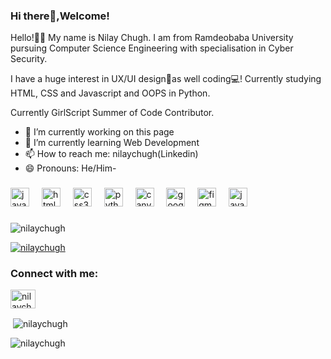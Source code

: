 ### Hi there👋,Welcome!


Hello!👋🏻 My name is Nilay Chugh. I am from Ramdeobaba University pursuing Computer Science Engineering with specialisation in Cyber Security.

I have a huge interest in UX/UI design📝as well coding💻! Currently studying HTML, CSS and Javascript and OOPS in Python.

Currently GirlScript Summer of Code Contributor.


- 🔭 I’m currently working on this page
- 🌱 I’m currently learning Web Development
- 📫 How to reach me: nilaychugh(Linkedin)
- 😄 Pronouns: He/Him-



###

<div align="left">
  <img src="https://cdn.jsdelivr.net/gh/devicons/devicon/icons/javascript/javascript-original.svg" height="30" alt="javascript logo"  />
  <img width="12" />
  <img src="https://cdn.jsdelivr.net/gh/devicons/devicon/icons/html5/html5-original.svg" height="30" alt="html5 logo"  />
  <img width="12" />
  <img src="https://cdn.jsdelivr.net/gh/devicons/devicon/icons/css3/css3-original.svg" height="30" alt="css3 logo"  />
  <img width="12" />
  <img src="https://cdn.jsdelivr.net/gh/devicons/devicon/icons/python/python-original.svg" height="30" alt="python logo"  />
  <img width="12" />
  <img src="https://cdn.jsdelivr.net/gh/devicons/devicon/icons/canva/canva-original.svg" height="30" alt="canva logo"  />
  <img width="12" />
  <img src="https://cdn.jsdelivr.net/gh/devicons/devicon/icons/googlecloud/googlecloud-original.svg" height="30" alt="googlecloud logo"  />
  <img width="12" />
  <img src="https://cdn.jsdelivr.net/gh/devicons/devicon/icons/figma/figma-original.svg" height="30" alt="figma logo"  />
  <img width="12" />
  <img src="https://cdn.jsdelivr.net/gh/devicons/devicon/icons/java/java-original.svg" height="30" alt="java logo"  />
</div>

###


<p align="left"> <img src="https://komarev.com/ghpvc/?username=nilaychugh&label=Profile%20views&color=0e75b6&style=flat" alt="nilaychugh" /> </p>

<p align="left"> <a href="https://github.com/ryo-ma/github-profile-trophy"><img src="https://github-profile-trophy.vercel.app/?username=nilaychugh" alt="nilaychugh" /></a> </p>

<h3 align="left">Connect with me:</h3>
<p align="left">
<a href="https://linkedin.com/in/nilaychugh" target="blank"><img align="center" src="https://raw.githubusercontent.com/rahuldkjain/github-profile-readme-generator/master/src/images/icons/Social/linked-in-alt.svg" alt="nilaychugh" height="30" width="40" /></a>
</p>

<p>&nbsp;<img align="center" src="https://github-readme-stats.vercel.app/api?username=nilaychugh&show_icons=true&locale=en" alt="nilaychugh" /></p>

<p><img align="center" src="https://github-readme-streak-stats.herokuapp.com/?user=nilaychugh&" alt="nilaychugh" /></p>



